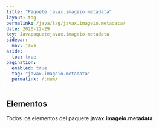 ```yaml
---
title: "Paquete javax.imageio.metadata"
layout: tag
permalink: /java/tag/javax.imageio.metadata/
date: 2020-12-29
key: Javapaquetejavax.imageio.metadata
sidebar: 
  nav: java
aside: 
  toc: true
pagination: 
  enabled: true
  tag: "javax.imageio.metadata"
  permalink: /:num/
---
```


<h2>Elementos</h2>
Todos los elementos del paquete <strong>javax.imageio.metadata</strong>
